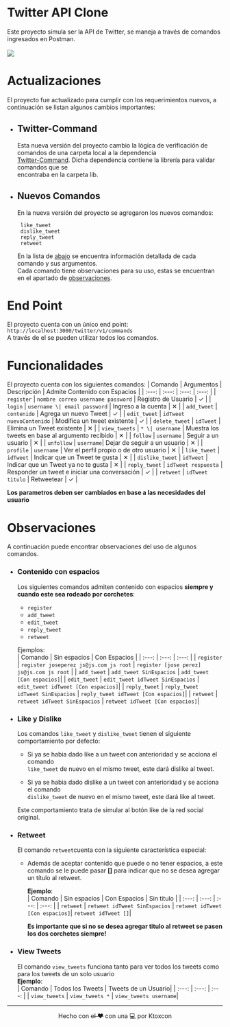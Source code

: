 # Twitter API Clone

Este proyecto simula ser la API de Twitter, se maneja a través de comandos ingresados en Postman.  
<br />
<a href="https://github.com/ktoxcon/twitter-clone">
  <img src="https://github-readme-stats.vercel.app/api/pin/?username=ktoxcon&bg_color=fff&title_color=001&text_color=001&repo=twitter-clone" />
</a>

# Actualizaciones  
El proyecto fue actualizado para cumplir con los requerimientos nuevos, a continuación se listan algunos cambios importantes:  

- ## Twitter-Command
     Esta nueva versión del proyecto cambio la lógica de verificación de comandos de una carpeta local a la dependencia   
     [Twitter-Command](https://www.npmjs.com/package/twitter-command). Dicha dependencia contiene la librería para validar comandos que se  
     encontraba en la carpeta lib.  
     
- ## Nuevos Comandos
     En la nueva versión del proyecto se agregaron los nuevos comandos:
     ```
      like_tweet
      dislike_tweet
      reply_tweet
      retweet
     ```  
     En la lista de <a href="#list">abajo</a> se encuentra información detallada de cada comando y sus argumentos.  
     Cada comando tiene observaciones para su uso, estas se encuentran en el apartado de <a href="#obs">observaciones</a>.

# End Point

El proyecto cuenta con un único end point:
`http://localhost:3000/twitter/v1/commands`  
A través de el se pueden utilizar todos los comandos.

<a id="list"></a>
# Funcionalidades
<a id="list"></a>
 El proyecto cuenta con los siguientes comandos: 
 | Comando | Argumentos | Descripción | Admite Contenido con Espacios |
 | :---: | :---: | :---: | :---: |
 | `register` | `nombre correo username password` | Registro de Usuario | ✓ |
 | `login` | `username \| email password` | Ingreso a la cuenta | ✕ |
 | `add_tweet` | `contenido` | Agrega un nuevo Tweet | ✓ |
 | `edit_tweet` | `idTweet nuevoContenido` | Modifica un tweet existente | ✓ |
 | `delete_tweet` | `idTweet` | Elimina un Tweet existente | ✕ |
 | `view_tweets` | `* \| username` | Muestra los tweets en base al argumento recibido | ✕ |
 | `follow` | `username` | Seguir a un usuario | ✕ |
 | `unfollow` | `username`| Dejar de seguir a un usuario | ✕ |
 | `profile` | `username` | Ver el perfil propio o de otro usuario | ✕ |
 | `like_tweet` | `idTweet` | Indicar que un Tweet te gusta | ✕ |
 | `dislike_tweet` | `idTweet` | Indicar que un Tweet ya no te gusta | ✕ |
 | `reply_tweet` | `idTweet respuesta` | Responder un tweet e iniciar una conversación | ✓ |
 | `retweet` | `idTweet titulo` | Retweetear | ✓ |
   
 **Los parametros deben ser cambiados en base a las necesidades del usuario**
<a id="obs"></a>
# Observaciones
  A continuación puede encontrar observaciones del uso de algunos comandos.
  
  - ### Contenido con espacios 
    Los siguientes comandos admiten contenido con espacios **siempre y cuando este sea rodeado por corchetes**:  
    - `register`
    - `add_tweet` 
    - `edit_tweet`
    - `reply_tweet`
    - `retweet`
    
    Ejemplos:  
    | Comando | Sin espacios | Con Espacios |
    | :---: | :---: | :---: |
    | `register` | `register joseperez js@js.com js root` | `register [jose perez] js@js.com js root` |
    | `add_tweet` | `add_tweet SinEspacios` | `add_tweet [Con espacios]`|
    | `edit_tweet` | `edit_tweet idTweet SinEspacios` | `edit_tweet idTweet [Con espacios]`|
    | `reply_tweet` | `reply_tweet idTweet SinEspacios` | `reply_tweet idTweet [Con espacios]`|
    | `retweet` | `retweet idTweet SinEspacios` | `retweet idTweet [Con espacios]`|

  - ### Like y Dislike 
    Los comandos `like_tweet` y `dislike_tweet` tienen el siguiente comportamiento por defecto:   
    - Si ya se habia dado like a un tweet con anterioridad y se acciona el comando  
      `like_tweet` de nuevo en el mismo tweet, este dará dislike al tweet. 
      
    - Si ya se habia dado dislike a un tweet con anterioridad y se acciona el comando  
      `dislike_tweet` de nuevo en el mismo tweet, este dará like al tweet.
      
     Este comportamiento trata de simular al botón like de la red social original.
     
  - ### Retweet 
    El comando `retweet`cuenta con la siguiente característica especial:
    - Además de aceptar contenido que puede o no tener espacios, a este comando se le puede
      pasar **[]** para indicar que no se desea agregar un título al retweet.
      
      **Ejemplo**:  
      | Comando | Sin espacios | Con Espacios | Sin titulo |
      | :---: | :---: | :---: | :---: |
      | `retweet` | `retweet idTweet SinEspacios` | `retweet idTweet [Con espacios]`| `retweet idTweet []`|
      
      **Es importante que si no se desea agregar titulo al retweet se pasen los dos corchetes siempre!**
      
  - ### View Tweets
    El comando `view_tweets` funciona tanto para ver todos los tweets como para los tweets de un solo usuario  
      **Ejemplo**:  
      | Comando | Todos los Tweets |  Tweets de un Usuario|
      | :---: | :---: | :---: |
      | `view_tweets` | `view_tweets *` | `view_tweets username`|

<hr>

<p align="center">Hecho con <del>el ❤️</del> con una 💻 por Ktoxcon</p>
